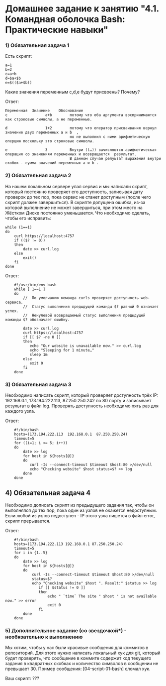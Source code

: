 #  Домашнее задание к занятию "4.1. Командная оболочка Bash: Практические навыки"

### 1) Обязательная задача 1

Есть скрипт:

    a=1
    b=2
    c=a+b
    d=$a+$b
    e=$(($a+$b))

Какие значения переменным c,d,e будут присвоены? Почему?

Ответ:

	Переменная	Значение	Обоснование
	c                 a+b        потому что оба аргумента воспринимаются как строковые символы, а не переменные. 

    d                 1+2        потому что оператор присваивания вернул значение двух переменных a и b  , 
                                 но не выполнил с ними арифметическую оперцию поскольку это строковые символы.

    e                 3          Внутри ((…)) вычисляются арифметическая операция со значениям переменных и возвращается  результат.
                                 В данном случае релуьтат выражения внутри скобок - сумма значений переменных a и b .

### 2) Обязательная задача 2

На нашем локальном сервере упал сервис и мы написали скрипт, который постоянно проверяет его доступность, 
записывая дату проверок до тех пор, пока сервис не станет доступным (после чего скрипт должен завершиться). 
В скрипте допущена ошибка, из-за которой выполнение не может завершиться, 
при этом место на Жёстком Диске постоянно уменьшается. Что необходимо сделать, чтобы его исправить:

	while (1==1)
	do
		curl https://localhost:4757
		if (($? != 0))  
		then
			date >> curl.log
		else 
			exit()
		fi
	done

Ответ:

		#!/usr/bin/env bash
		while [ 1==1 ]
		do
			//  По умолчанию команда curls проверяет доступность web-сервиса. 
			//  Статус выполнения предыдущей команды $? равный 0 означает успех. 
			//  Ненулевой возвращаемый статус выполнения предыдущей команды $? обозначает ошибку.

	        date >> curl.log
			curl https://localhost:4757
			if [[ $? -ne 0 ]]
			then
			   echo "Our website is unavailable now." >> curl.log
               echo "Sleeping for 1 minute…"
			   sleep 1m
			else
	  	       exit 0
			fi
		done


### 3) Обязательная задача 3

Необходимо написать скрипт, который проверяет доступность трёх IP: 192.168.0.1, 173.194.222.113, 87.250.250.242 
по 80 порту и записывает результат в файл log. 
Проверять доступность необходимо пять раз для каждого узла.

Ответ:

		#!/bin/bash
		hosts=(173.194.222.113  192.168.0.1  87.250.250.24)
		timeout=5
		for ((i=1; i <= 5; i++))
		do
		    date >> log
			for host in ${hosts[@]}
			do
			   curl -Is --connect-timeout $timeout $host:80 >/dev/null
	   	 	   echo "Checking website" $host status=$? >> log
			done
		done


## 4) Обязательная задача 4
 
Необходимо дописать скрипт из предыдущего задания так, чтобы он выполнялся до тех пор, пока один из узлов не окажется недоступным. 
Если любой из узлов недоступен - IP этого узла пишется в файл error, скрипт прерывается.

Ответ:

        #!/bin/bash
        hosts=(173.194.222.113 192.168.0.1 87.250.250.24)
        timeout=5
        for i in {1..5}
        do
            date >> log
            for host in ${hosts[@]}
            do
                curl -Is --connect-timeout $timeout $host:80 >/dev/null
                status=$?
                echo "Checking website" $host ". Result:" $status >> log
                   if [[ $status != 0 ]]
                   then
                       echo " `time` The site " $host " is not available now." >> error
                       exit 0
                   fi
            done
        done


### 5) Дополнительное задание (со звездочкой*) - необязательно к выполнению
Мы хотим, чтобы у нас были красивые сообщения для коммитов в репозиторий. Для этого нужно написать локальный хук для git, 
который будет проверять, что сообщение в коммите содержит код текущего задания в квадратных скобках 
и количество символов в сообщении не превышает 30. Пример сообщения: [04-script-01-bash] сломал хук.

Ваш скрипт:
???